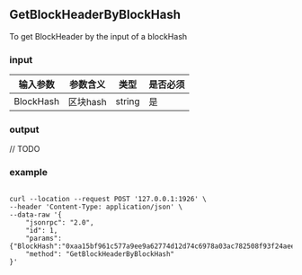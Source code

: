 ## GetBlockHeaderByBlockHash

To get BlockHeader by the input of a blockHash

### input

| 输入参数         | 参数含义       | 类型    | 是否必须  |
| ---------------- | -------------- | ------- |------   |
| BlockHash    | 区块hash       | string  | 是|


### output

// TODO

### example
```

curl --location --request POST '127.0.0.1:1926' \
--header 'Content-Type: application/json' \
--data-raw '{
    "jsonrpc": "2.0",
    "id": 1,
    "params": {"BlockHash":"0xaa15bf961c577a9ee9a62774d12d74c6978a03ac782508f93f24aeee452387ff"},
    "method": "GetBlockHeaderByBlockHash"
}'
```


